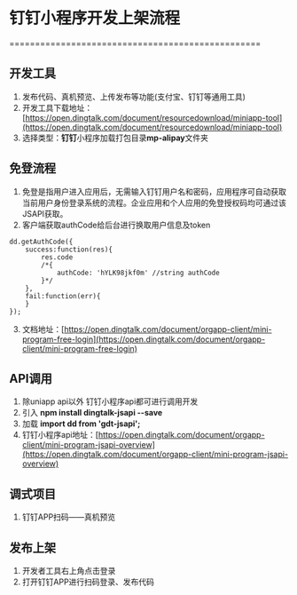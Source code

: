 # 钉钉小程序开发上架流程
=================================================

## 开发工具
1. 发布代码、真机预览、上传发布等功能(支付宝、钉钉等通用工具)
2. 开发工具下载地址：[https://open.dingtalk.com/document/resourcedownload/miniapp-tool](https://open.dingtalk.com/document/resourcedownload/miniapp-tool)
3. 选择类型：**钉钉**小程序加载打包目录**mp-alipay**文件夹

## 免登流程
1. 免登是指用户进入应用后，无需输入钉钉用户名和密码，应用程序可自动获取当前用户身份登录系统的流程。企业应用和个人应用的免登授权码均可通过该JSAPI获取。
2. 客户端获取authCode给后台进行换取用户信息及token

```
dd.getAuthCode({
    success:function(res){
        res.code
        /*{
            authCode: 'hYLK98jkf0m' //string authCode
        }*/
    },
    fail:function(err){
    }
});
```
3. 文档地址：[https://open.dingtalk.com/document/orgapp-client/mini-program-free-login](https://open.dingtalk.com/document/orgapp-client/mini-program-free-login)

## API调用
1. 除uniapp api以外 钉钉小程序api都可进行调用开发
2. 引入 **npm install dingtalk-jsapi --save**
3. 加载 **import dd from 'gdt-jsapi';**
4. 钉钉小程序api地址：[https://open.dingtalk.com/document/orgapp-client/mini-program-jsapi-overview](https://open.dingtalk.com/document/orgapp-client/mini-program-jsapi-overview)

## 调式项目
1. 钉钉APP扫码——真机预览

## 发布上架
1. 开发者工具右上角点击登录
2. 打开钉钉APP进行扫码登录、发布代码